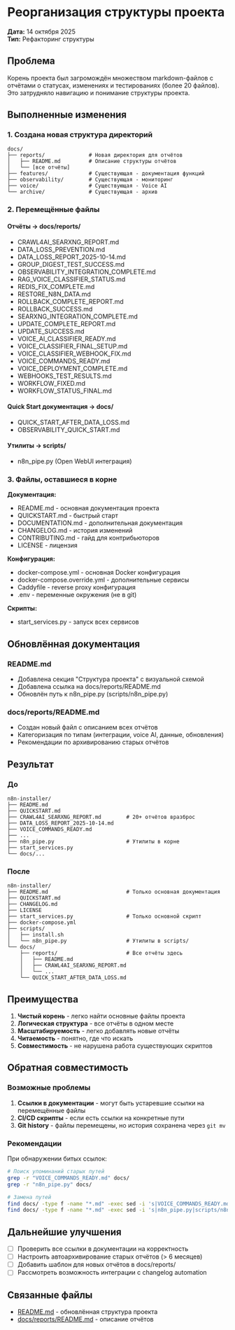 # Реорганизация структуры проекта

**Дата:** 14 октября 2025  
**Тип:** Рефакторинг структуры

## Проблема

Корень проекта был загромождён множеством markdown-файлов с отчётами о статусах, изменениях и тестированиях (более 20 файлов). Это затрудняло навигацию и понимание структуры проекта.

## Выполненные изменения

### 1. Создана новая структура директорий

```
docs/
├── reports/              # Новая директория для отчётов
│   ├── README.md         # Описание структуры отчётов
│   └── [все отчёты]
├── features/             # Существующая - документация функций
├── observability/        # Существующая - мониторинг
├── voice/                # Существующая - Voice AI
└── archive/              # Существующая - архив
```

### 2. Перемещённые файлы

#### Отчёты → docs/reports/
- CRAWL4AI_SEARXNG_REPORT.md
- DATA_LOSS_PREVENTION.md
- DATA_LOSS_REPORT_2025-10-14.md
- GROUP_DIGEST_TEST_SUCCESS.md
- OBSERVABILITY_INTEGRATION_COMPLETE.md
- RAG_VOICE_CLASSIFIER_STATUS.md
- REDIS_FIX_COMPLETE.md
- RESTORE_N8N_DATA.md
- ROLLBACK_COMPLETE_REPORT.md
- ROLLBACK_SUCCESS.md
- SEARXNG_INTEGRATION_COMPLETE.md
- UPDATE_COMPLETE_REPORT.md
- UPDATE_SUCCESS.md
- VOICE_AI_CLASSIFIER_READY.md
- VOICE_CLASSIFIER_FINAL_SETUP.md
- VOICE_CLASSIFIER_WEBHOOK_FIX.md
- VOICE_COMMANDS_READY.md
- VOICE_DEPLOYMENT_COMPLETE.md
- WEBHOOKS_TEST_RESULTS.md
- WORKFLOW_FIXED.md
- WORKFLOW_STATUS_FINAL.md

#### Quick Start документация → docs/
- QUICK_START_AFTER_DATA_LOSS.md
- OBSERVABILITY_QUICK_START.md

#### Утилиты → scripts/
- n8n_pipe.py (Open WebUI интеграция)

### 3. Файлы, оставшиеся в корне

**Документация:**
- README.md - основная документация проекта
- QUICKSTART.md - быстрый старт
- DOCUMENTATION.md - дополнительная документация
- CHANGELOG.md - история изменений
- CONTRIBUTING.md - гайд для контрибьюторов
- LICENSE - лицензия

**Конфигурация:**
- docker-compose.yml - основная Docker конфигурация
- docker-compose.override.yml - дополнительные сервисы
- Caddyfile - reverse proxy конфигурация
- .env - переменные окружения (не в git)

**Скрипты:**
- start_services.py - запуск всех сервисов

## Обновлённая документация

### README.md
- Добавлена секция "Структура проекта" с визуальной схемой
- Добавлена ссылка на docs/reports/README.md
- Обновлён путь к n8n_pipe.py (scripts/n8n_pipe.py)

### docs/reports/README.md
- Создан новый файл с описанием всех отчётов
- Категоризация по типам (интеграции, voice AI, данные, обновления)
- Рекомендации по архивированию старых отчётов

## Результат

### До
```
n8n-installer/
├── README.md
├── QUICKSTART.md
├── CRAWL4AI_SEARXNG_REPORT.md        # 20+ отчётов вразброс
├── DATA_LOSS_REPORT_2025-10-14.md
├── VOICE_COMMANDS_READY.md
├── ...
├── n8n_pipe.py                       # Утилиты в корне
├── start_services.py
└── docs/...
```

### После
```
n8n-installer/
├── README.md                         # Только основная документация
├── QUICKSTART.md
├── CHANGELOG.md
├── LICENSE
├── start_services.py                 # Только основной скрипт
├── docker-compose.yml
├── scripts/
│   ├── install.sh
│   └── n8n_pipe.py                   # Утилиты в scripts/
└── docs/
    ├── reports/                      # Все отчёты здесь
    │   ├── README.md
    │   ├── CRAWL4AI_SEARXNG_REPORT.md
    │   └── ...
    └── QUICK_START_AFTER_DATA_LOSS.md
```

## Преимущества

1. **Чистый корень** - легко найти основные файлы проекта
2. **Логическая структура** - все отчёты в одном месте
3. **Масштабируемость** - легко добавлять новые отчёты
4. **Читаемость** - понятно, где что искать
5. **Совместимость** - не нарушена работа существующих скриптов

## Обратная совместимость

### Возможные проблемы

1. **Ссылки в документации** - могут быть устаревшие ссылки на перемещённые файлы
2. **CI/CD скрипты** - если есть ссылки на конкретные пути
3. **Git history** - файлы перемещены, но история сохранена через `git mv`

### Рекомендации

При обнаружении битых ссылок:
```bash
# Поиск упоминаний старых путей
grep -r "VOICE_COMMANDS_READY.md" docs/
grep -r "n8n_pipe.py" docs/

# Замена путей
find docs/ -type f -name "*.md" -exec sed -i 's|VOICE_COMMANDS_READY.md|docs/reports/VOICE_COMMANDS_READY.md|g' {} +
find docs/ -type f -name "*.md" -exec sed -i 's|n8n_pipe.py|scripts/n8n_pipe.py|g' {} +
```

## Дальнейшие улучшения

- [ ] Проверить все ссылки в документации на корректность
- [ ] Настроить автоархивирование старых отчётов (> 6 месяцев)
- [ ] Добавить шаблон для новых отчётов в docs/reports/
- [ ] Рассмотреть возможность интеграции с changelog automation

## Связанные файлы

- [README.md](../README.md) - обновлённая структура проекта
- [docs/reports/README.md](reports/README.md) - описание отчётов

